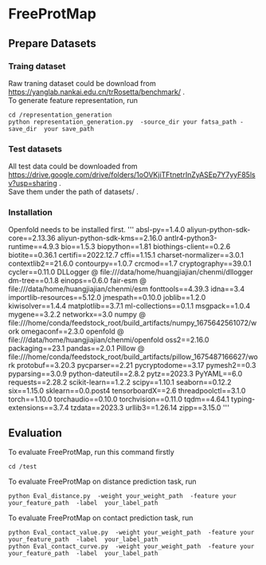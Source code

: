# FreeProtMap

## Prepare Datasets  
### Traing dataset
Raw traning dataset could be download from https://yanglab.nankai.edu.cn/trRosetta/benchmark/ .  
To generate feature representation, run  
```
cd /representation_generation
python representation_generation.py  -source_dir your fatsa_path -save_dir  your save_path
```
### Test datasets  
All test data could be downloaded from https://drive.google.com/drive/folders/1oOVKjiTFtnetrInZyASEp7Y7yyF85lsv?usp=sharing .  
Save them under the path of datasets/ .


### Installation
Openfold needs to be installed first.
'''
absl-py==1.4.0
aliyun-python-sdk-core==2.13.36
aliyun-python-sdk-kms==2.16.0
antlr4-python3-runtime==4.9.3
bio==1.5.3
biopython==1.81
biothings-client==0.2.6
biotite==0.36.1
certifi==2022.12.7
cffi==1.15.1
charset-normalizer==3.0.1
contextlib2==21.6.0
contourpy==1.0.7
crcmod==1.7
cryptography==39.0.1
cycler==0.11.0
DLLogger @ file:///data/home/huangjiajian/chenmi/dllogger
dm-tree==0.1.8
einops==0.6.0
fair-esm @ file:///data/home/huangjiajian/chenmi/esm
fonttools==4.39.3
idna==3.4
importlib-resources==5.12.0
jmespath==0.10.0
joblib==1.2.0
kiwisolver==1.4.4
matplotlib==3.7.1
ml-collections==0.1.1
msgpack==1.0.4
mygene==3.2.2
networkx==3.0
numpy @ file:///home/conda/feedstock_root/build_artifacts/numpy_1675642561072/work
omegaconf==2.3.0
openfold @ file:///data/home/huangjiajian/chenmi/openfold
oss2==2.16.0
packaging==23.1
pandas==2.0.1
Pillow @ file:///home/conda/feedstock_root/build_artifacts/pillow_1675487166627/work
protobuf==3.20.3
pycparser==2.21
pycryptodome==3.17
pymesh2==0.3
pyparsing==3.0.9
python-dateutil==2.8.2
pytz==2023.3
PyYAML==6.0
requests==2.28.2
scikit-learn==1.2.2
scipy==1.10.1
seaborn==0.12.2
six==1.15.0
sklearn==0.0.post4
tensorboardX==2.6
threadpoolctl==3.1.0
torch==1.10.0
torchaudio==0.10.0
torchvision==0.11.0
tqdm==4.64.1
typing-extensions==3.7.4
tzdata==2023.3
urllib3==1.26.14
zipp==3.15.0
'''


## Evaluation
To evaluate FreeProtMap, run this command firstly
```
cd /test
```

To evaluate FreeProtMap on distance prediction task, run
```
python Eval_distance.py  -weight your_weight_path  -feature your your_feature_path  -label  your_label_path
```

To evaluate FreeProtMap on contact prediction task, run
```
python Eval_contact_value.py  -weight your_weight_path  -feature your your_feature_path  -label  your_label_path  
python Eval_contact_curve.py  -weight your_weight_path  -feature your your_feature_path  -label  your_label_path
```
